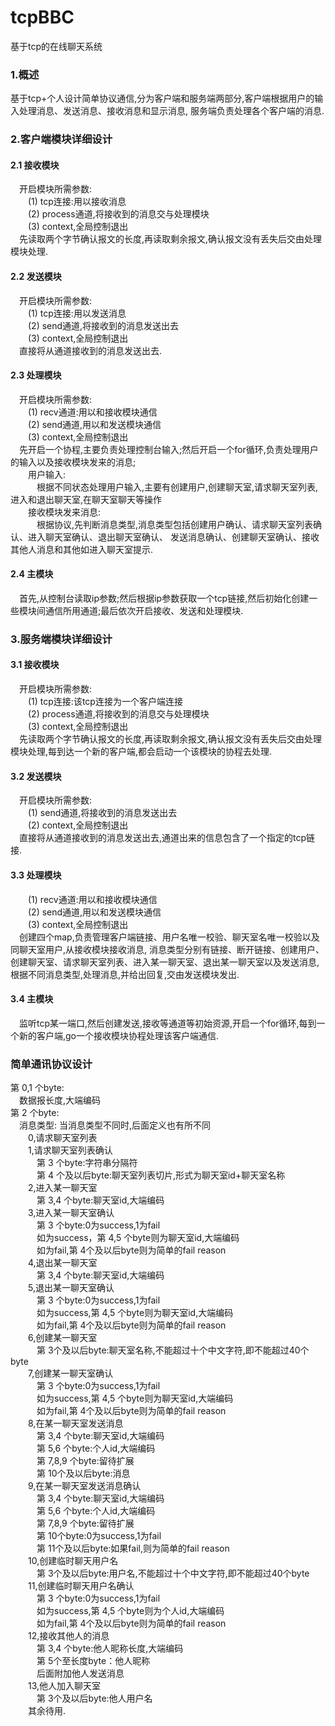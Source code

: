 # tcpBBC
基于tcp的在线聊天系统

### 1.概述
基于tcp+个人设计简单协议通信,分为客户端和服务端两部分,客户端根据用户的输入处理消息、发送消息、接收消息和显示消息,
服务端负责处理各个客户端的消息.

### 2.客户端模块详细设计
#### 2.1 接收模块
&emsp;开启模块所需参数:  
&emsp;&emsp;(1) tcp连接:用以接收消息  
&emsp;&emsp;(2) process通道,将接收到的消息交与处理模块  
&emsp;&emsp;(3) context,全局控制退出  
&emsp;先读取两个字节确认报文的长度,再读取剩余报文,确认报文没有丢失后交由处理模块处理.  
#### 2.2 发送模块
&emsp;开启模块所需参数:  
&emsp;&emsp;(1) tcp连接:用以发送消息  
&emsp;&emsp;(2) send通道,将接收到的消息发送出去  
&emsp;&emsp;(3) context,全局控制退出  
&emsp;直接将从通道接收到的消息发送出去.  
#### 2.3 处理模块
&emsp;开启模块所需参数:  
&emsp;&emsp;(1) recv通道:用以和接收模块通信    
&emsp;&emsp;(2) send通道,用以和发送模块通信    
&emsp;&emsp;(3) context,全局控制退出  
&emsp;先开启一个协程,主要负责处理控制台输入;然后开启一个for循环,负责处理用户的输入以及接收模块发来的消息;  
&emsp;&emsp;用户输入:  
&emsp;&emsp;&emsp;根据不同状态处理用户输入,主要有创建用户,创建聊天室,请求聊天室列表,进入和退出聊天室,在聊天室聊天等操作  
&emsp;&emsp;接收模块发来消息:  
&emsp;&emsp;&emsp;根据协议,先判断消息类型,消息类型包括创建用户确认、请求聊天室列表确认、进入聊天室确认、退出聊天室确认、
发送消息确认、创建聊天室确认、接收其他人消息和其他如进入聊天室提示.
#### 2.4 主模块
&emsp;首先,从控制台读取ip参数;然后根据ip参数获取一个tcp链接,然后初始化创建一些模块间通信所用通道;最后依次开启接收、发送和处理模块.  
### 3.服务端模块详细设计
#### 3.1 接收模块
&emsp;开启模块所需参数:  
&emsp;&emsp;(1) tcp连接:该tcp连接为一个客户端连接  
&emsp;&emsp;(2) process通道,将接收到的消息交与处理模块  
&emsp;&emsp;(3) context,全局控制退出  
&emsp;先读取两个字节确认报文的长度,再读取剩余报文,确认报文没有丢失后交由处理模块处理,每到达一个新的客户端,都会启动一个该模块的协程去处理.    
#### 3.2 发送模块
&emsp;开启模块所需参数:  
&emsp;&emsp;(1) send通道,将接收到的消息发送出去  
&emsp;&emsp;(2) context,全局控制退出  
&emsp;直接将从通道接收到的消息发送出去,通道出来的信息包含了一个指定的tcp链接.  
#### 3.3 处理模块
&emsp;&emsp;(1) recv通道:用以和接收模块通信    
&emsp;&emsp;(2) send通道,用以和发送模块通信    
&emsp;&emsp;(3) context,全局控制退出  
&emsp;创建四个map,负责管理客户端链接、用户名唯一校验、聊天室名唯一校验以及同聊天室用户,从接收模块接收消息,
消息类型分别有链接、断开链接、创建用户、创建聊天室、请求聊天室列表、进入某一聊天室、退出某一聊天室以及发送消息,
根据不同消息类型,处理消息,并给出回复,交由发送模块发出.  
#### 3.4 主模块
&emsp;监听tcp某一端口,然后创建发送,接收等通道等初始资源,开启一个for循环,每到一个新的客户端,go一个接收模块协程处理该客户端通信.  

### 简单通讯协议设计
第 0,1 个byte:  
&emsp;数据报长度,大端编码  
第 2 个byte:  
&emsp;消息类型:  当消息类型不同时,后面定义也有所不同    
&emsp;&emsp;0,请求聊天室列表  
&emsp;&emsp;1,请求聊天室列表确认  
&emsp;&emsp;&emsp;第 3 个byte:字符串分隔符    
&emsp;&emsp;&emsp;第 4 个及以后byte:聊天室列表切片,形式为聊天室id+聊天室名称    
&emsp;&emsp;2,进入某一聊天室  
&emsp;&emsp;&emsp;第 3,4 个byte:聊天室id,大端编码  
&emsp;&emsp;3,进入某一聊天室确认    
&emsp;&emsp;&emsp;第 3 个byte:0为success,1为fail  
&emsp;&emsp;&emsp;如为success，第 4,5 个byte则为聊天室id,大端编码  
&emsp;&emsp;&emsp;如为fail,第 4个及以后byte则为简单的fail reason  
&emsp;&emsp;4,退出某一聊天室  
&emsp;&emsp;&emsp;第 3,4 个byte:聊天室id,大端编码  
&emsp;&emsp;5,退出某一聊天室确认  
&emsp;&emsp;&emsp;第 3 个byte:0为success,1为fail  
&emsp;&emsp;&emsp;如为success,第 4,5 个byte则为聊天室id,大端编码  
&emsp;&emsp;&emsp;如为fail,第 4个及以后byte则为简单的fail reason  
&emsp;&emsp;6,创建某一聊天室  
&emsp;&emsp;&emsp;第 3个及以后byte:聊天室名称,不能超过十个中文字符,即不能超过40个byte  
&emsp;&emsp;7,创建某一聊天室确认  
&emsp;&emsp;&emsp;第 3 个byte:0为success,1为fail  
&emsp;&emsp;&emsp;如为success,第 4,5 个byte则为聊天室id,大端编码  
&emsp;&emsp;&emsp;如为fail,第 4个及以后byte则为简单的fail reason  
&emsp;&emsp;8,在某一聊天室发送消息  
&emsp;&emsp;&emsp;第 3,4 个byte:聊天室id,大端编码  
&emsp;&emsp;&emsp;第 5,6 个byte:个人id,大端编码  
&emsp;&emsp;&emsp;第 7,8,9 个byte:留待扩展  
&emsp;&emsp;&emsp;第 10个及以后byte:消息  
&emsp;&emsp;9,在某一聊天室发送消息确认  
&emsp;&emsp;&emsp;第 3,4 个byte:聊天室id,大端编码  
&emsp;&emsp;&emsp;第 5,6 个byte:个人id,大端编码  
&emsp;&emsp;&emsp;第 7,8,9 个byte:留待扩展  
&emsp;&emsp;&emsp;第 10个byte:0为success,1为fail  
&emsp;&emsp;&emsp;第 11个及以后byte:如果fail,则为简单的fail reason  
&emsp;&emsp;10,创建临时聊天用户名  
&emsp;&emsp;&emsp;第 3个及以后byte:用户名,不能超过十个中文字符,即不能超过40个byte  
&emsp;&emsp;11,创建临时聊天用户名确认  
&emsp;&emsp;&emsp;第 3 个byte:0为success,1为fail   
&emsp;&emsp;&emsp;如为success,第 4,5 个byte则为个人id,大端编码  
&emsp;&emsp;&emsp;如为fail,第 4个及以后byte则为简单的fail reason  
&emsp;&emsp;12,接收其他人的消息  
&emsp;&emsp;&emsp;第 3,4 个byte:他人昵称长度,大端编码  
&emsp;&emsp;&emsp;第 5个至长度byte：他人昵称  
&emsp;&emsp;&emsp;后面附加他人发送消息  
&emsp;&emsp;13,他人加入聊天室  
&emsp;&emsp;&emsp;第 3个及以后byte:他人用户名  
&emsp;&emsp;其余待用.  
    



